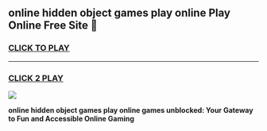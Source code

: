 
## online hidden object games play online Play Online Free Site 👋
<h3>
<a href="https://download.freeplayer.one?title=online_hidden_object_games_play_online&ref=21F">CLICK TO PLAY</a></h3>
<hr>

<h3>
<a href="https://download.freeplayer.one?title=online_hidden_object_games_play_online&ref=21F">CLICK 2 PLAY</a>
  
</h3>

<a href="https://download.freeplayer.one?title=online_hidden_object_games_play_online&ref=21F"><img src="https://cdnb.artstation.com/p/assets/images/images/032/539/853/original/anto-thomas-button-gif.gif"></a>


**online hidden object games play online games unblocked: Your Gateway to Fun and Accessible Online Gaming**

